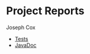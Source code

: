 # Project Reports

Joseph Cox

* [Tests](./GitLab2/build/reports/tests/test/)
* [JavaDoc](./GitLab2/build/docs/javadoc/)
